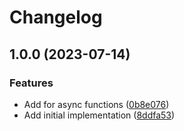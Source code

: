 # Changelog

## 1.0.0 (2023-07-14)


### Features

* Add  for async functions ([0b8e076](https://github.com/b00gizm/typed-chain/commit/0b8e0763b79964731951fcb7b4da6690f5f7adbd))
* Add initial implementation ([8ddfa53](https://github.com/b00gizm/typed-chain/commit/8ddfa536717c2926f70cd30d217745a899bb4b1a))

